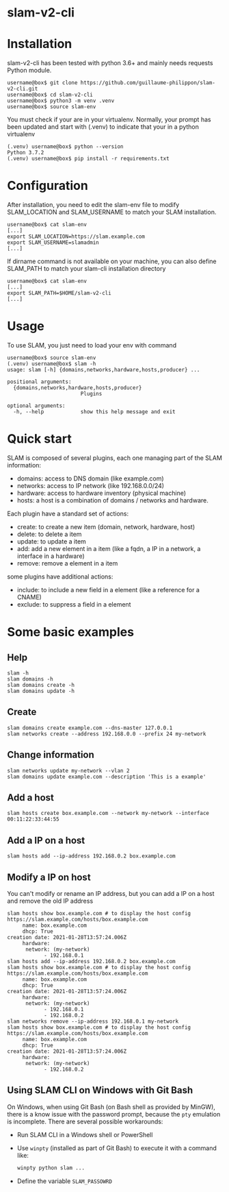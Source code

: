 # slam-v2-cli

Installation
============

slam-v2-cli has been tested with python 3.6+ and mainly needs requests Python module.

    username@box$ git clone https://github.com/guillaume-philippon/slam-v2-cli.git
    username@box$ cd slam-v2-cli
    username@box$ python3 -m venv .venv
    username@box$ source slam-env

You must check if your are in your virtualenv. Normally, your prompt has been updated and start
with (.venv) to indicate that your in a python virtualenv

    (.venv) username@box$ python --version
    Python 3.7.2
    (.venv) username@box$ pip install -r requirements.txt
    
Configuration
=============

After installation, you need to edit the slam-env file to modify SLAM_LOCATION and SLAM_USERNAME to
match your SLAM installation.

    username@box$ cat slam-env
    [...]
    export SLAM_LOCATION=https://slam.example.com
    export SLAM_USERNAME=slamadmin
    [...]

If dirname command is not available on your machine, you can also define SLAM_PATH to match your slam-cli
installation directory

    username@box$ cat slam-env
    [...]
    export SLAM_PATH=$HOME/slam-v2-cli
    [...] 

Usage
=====

To use SLAM, you just need to load your env with command

    username@box$ source slam-env
    (.venv) username@box$ slam -h
    usage: slam [-h] {domains,networks,hardware,hosts,producer} ...

    positional arguments:
      {domains,networks,hardware,hosts,producer}
                            Plugins
    
    optional arguments:
      -h, --help            show this help message and exit
      
Quick start
===========

SLAM is composed of several plugins, each one managing part of the SLAM information:

- domains: access to DNS domain (like example.com)
- networks: access to IP network (like 192.168.0.0/24)
- hardware: access to hardware inventory (physical machine)
- hosts: a host is a combination of domains / networks and hardware.

Each plugin have a standard set of actions:

- create: to create a new item (domain, network, hardware, host)
- delete: to delete a item
- update: to update a item
- add: add a new element in a item (like a fqdn, a IP in a network, a interface in a hardware)
- remove: remove a element in a item

some plugins have additional actions:

- include: to include a new field in a element (like a reference for a CNAME)
- exclude: to suppress a field in a element

Some basic examples
===================

Help
----
    slam -h
    slam domains -h
    slam domains create -h
    slam domains update -h

Create
------

    slam domains create example.com --dns-master 127.0.0.1
    slam networks create --address 192.168.0.0 --prefix 24 my-network

Change information
------------------

    slam networks update my-network --vlan 2
    slam domains update example.com --description 'This is a example'

Add a host
----------
    slam hosts create box.example.com --network my-network --interface 00:11:22:33:44:55

Add a IP on a host
------------------
    slam hosts add --ip-address 192.168.0.2 box.example.com

Modify a IP on host
-------------------
You can't modify or rename an IP address, but you can add a IP on a host and remove the old IP
address

    slam hosts show box.example.com # to display the host config
    https://slam.example.com/hosts/box.example.com
         name: box.example.com
         dhcp: True
    creation date: 2021-01-28T13:57:24.006Z
         hardware:
          network: (my-network)
                - 192.168.0.1
    slam hosts add --ip-address 192.168.0.2 box.example.com
    slam hosts show box.example.com # to display the host config
    https://slam.example.com/hosts/box.example.com
         name: box.example.com
         dhcp: True
    creation date: 2021-01-28T13:57:24.006Z
         hardware:
          network: (my-network)
                - 192.168.0.1
                - 192.168.0.2
    slam networks remove --ip-address 192.168.0.1 my-network
    slam hosts show box.example.com # to display the host config
    https://slam.example.com/hosts/box.example.com
         name: box.example.com
         dhcp: True
    creation date: 2021-01-28T13:57:24.006Z
         hardware:
          network: (my-network)
                - 192.168.0.2

    
Using SLAM CLI on Windows with Git Bash
---------------------------------------
On Windows, when using Git Bash (on Bash shell as provided by MinGW), there is a know issue with
the password prompt, because the `pty` emulation is incomplete. There are several possible
workarounds:

- Run SLAM CLI in a Windows shell or PowerShell
- Use `winpty` (installed as part of Git Bash) to execute it with a command like:

  ```bash
  winpty python slam ...
  ```
- Define the variable `SLAM_PASSOWRD`

